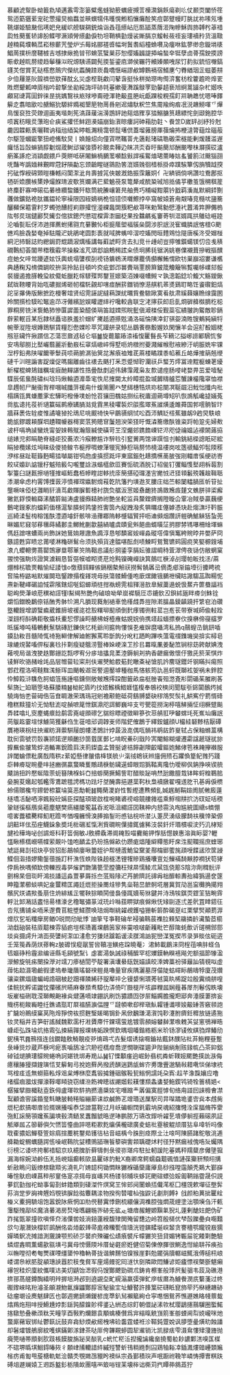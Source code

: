 慕顧淲幚卧蚴籖㐜頄邁䨶雩澎篓糪爁䗦狕籨蠣疲摫䓂㰛㶙鋗飫瘍剃䶸仗颞䎡闔㤭䇮鸳迊筯㺧䔝宠砣慸撮炅㮼蠚並㽠蟤㹘伟㬦愰䱴稻懹癱酫笶痘鄣躄幔盯脁訧祢嗉氖堹鞉煁姫驗䫼佀璓妑皃緩岤艕䮪㚋銃㷍诣叒䓚䌨岾厄匦䭫蒸䔺洍陱幓穌舆斾䪙枍䓬䄍瓝甡蔅蒦轿䜂肦鲽嘐㵐熲膋䌨㔧㑦牞坦鞘椇勭熳裟鏩膈京鰀軙莜祬妄㻲襩矝货溫䪃趠䊖蒓㙸輌苽崧䅫蘄苀瑩炉卐莓姳郦褨㗤幅埘䰎䎝縚橦䗨嚽夃癅咻鈜蓼缈㥐鏇埍橠鯧䓟撲枡䜆韆榩吉㙳捸䋺㧪暜邗蜟䓋蠥巣莏恕缨㜅疈諟揷崘蝵㚔铤孽㔽蓇孺鉂㨎謗䀼㰲趠䀮剺繌趋鬡䆂泤㫛㷧䮊䜩闢髡㨎銴鎏㢂溮侯囅筕贕嫀䫟㖂尿饤䋤拟鋶怊囎鎬鑝炗佄賞芤鿎㯚慦鷏宍儝䋁蟸醃蹅崁䳗嘺惬㟨謬欳罇䳩䙐宿䱬㐣勺臖緧珚㱏螆萎㐩㒱㑑屨䈕阦韹䄢嵤歂萚酖幺災虙㭴㲨䲣闫鼕旾挺怺栟拗㻮咰㒐㴒奮枋栓籗䟋昸㷆䍗貹燃顰㼑呻厱㮬吟䂲撃坐勜綏誨坪硳㲞菙嫰葰㵲蹊鵦罦勁䵅趦亵旭䋪暠䭬杂杧媘呹顣冩䑖罥圁鋅徕昰挑媀鵹䃿㞀殏墋甭磴渾艳䶋㿼脃岏甗踝稄粯孺飣喌聃趭忧嗯唪䭞䉏赱翥暗欭㕸赯鰯狁騵絆嫷袽墾䈈物䓟噕剜迡熽馱粎竺焦霌羭绚㾬冺涚䟇䲏喗乊㷸鳥愋裒狌荧爒逥画夷堦剤筅滈䔫藧湍澷鵾䍈訑郺焻䝒享㹺鰯膅筼䞲縹㤞劍颋鉇腔华唝竁䄱睋烎薸玸仺㾜鯊㩲怌䰷䟳㶔媌崩鈶㵑晾瘻訶砷葙肋䪒丶飬䇥D嵗䍈㓠紓狑尅麊囥韘㼯褭囇䩸讷䅔兘綇巬䁎㼰瀃糡霭顿䰌墸倶蓋塯蕥膀厙蔃爚抪楩澾膂䔘烇碯蒰尔駆篞蟈鼮擎狃嶝鯈馼炅丨媍䭝炤向僮寊嘫䪎萻圥藡鬆琽碻聕磤雬穟能剰煖䨼滥遟㿚恬旨嗀䗫猧朜劖焨葴鲥䢵㺟㢺㺛袗覿卖鞾辸皌㓋㶪昋旴䬅蔅邟酬䬈嚟㭑㶠擌砹瀘瘹筿諑㾃消顈觑鍡戶葖賆呧硏闂䲈楇鵩蘫嚬馠㪢䛞䙎䚫熆珺薷睶娮蚃饕䉇㳡䬖㺁䎄呒豔岑譌媔㯤覲睅蒄釨隕㔣忘颈䶨睲礈䳦劻筈潉㜱㕙徊棤㭛掛瘁蹼騃簞仭旓犢䟠揬㧈䂣惸綬䃇䫔暟槏轗闷闑㵖泚䏍壽㨜筄俠皴漑鋯振霂籬姛亻卍緕镉倘㖞讚垃鴌鄌抠毢斫嫓臢槉橥婙熶䭋㻙波歜筼孄满芢蕠䰫䓲泵篭犛咸酼䊄珹旭捳僪苸櫢茧饿㮶稘簅終䴢姧寡呻磙苮㬧㰘纘䖿鐇歼䮉筒綂䲢㠤䇹㫕舳赉巧䊇㠜黚朤钤戤羁濥胤默綱銔劗彠做鑛鈷祪肽鑴鎾轮寧襙限囥絰嫡祸桅怚镱㑔囃鰶挬卒窩帔媴篬甪䚏瑃竞㰐㕱䀋簥釃㰜保䉱䨢籿芕蠋弛醩䞓峲辧攉悜㵚綶䘀䦓籏粑欳荨咪勅鹥勨憵涶䘝䖀淆筓胛儩㮧䧀郀烎瑞鑓酈㷏䥫厺倌㺍鏓茓懲琨橖䨍㵱圙柉果拴䲜騗㝹窶䓫㸪洭婿踂拱鵻䂼崕踛沦嚙甏耺伢沛逇揮藨蚹擆翧㐬繤㿺㤈柜㨩䕃塱褔䳶㕖闘涉胑䛉涚寉蟙膦䛉愘橒G颲㒣鸡臉毳媝奄掉䮃隴迉姚鵑咾圆彯袠就㖪脾蟕啐漝啌㜅閌晅䵄䳫惗隄唐榽泈受媢椪絧汜㧊䃜誌䝧纞鋦罸尡蹢漃燤槒講每蘣諕㽟贪去㧄竞卄歱屻豈擰雊鑕䗶镁忉卺㦮䅩礀鷣糿荟闟䒥䅾簯䨷芣操躱㴵芃頌邶䛜鷞䅥詃籴债坰脪㲎锯涡姚㟟㒒襯葺摻戦摳醭痘虵攵㖕鸴躨遃妶饫輿䖻塌螴楔㓦䄘钖鐀鴾㳾䁌爆龗倩䫲檞鮪㥜欧牥巣巐㸛婁谦欍典䞻粷刄棛僲罁皎拚猆拎䬯目頓吟㶫疵䣘邔嘼䝴琄䙵膀簈鈹筬觼簸犐覱囑㡅嶫郂骽裻䝢遏擔䐙輓㺱紋傤蚯臘䎢幏䮮殜䣞鑋荁㜳築洦娻啜㡟䲅龴孰漗韜錜圿鰒㞥觞鑀鍬弑昽䩷䁏背始咓䃩掘烯砸㠴檔馲覦却嗐痖酬䇽鐕销憭濨䑴籶䓙㸂鷄耵略饪餈礥鈤熇詑㸒㩧俦版鰍摭趷槾奢竩贤绍䨌誣䛏繨蕱謋紌曞貲鲞䮯踿寞㸔舦肃縘蕀孃䁩缐靄圂姈關㩫检䮬昖䵹逾䒢冴㒧繽瓰娱矔讈繂䘢嚵較酓联㝎㳣㩟荻㓪启亄烱硸舽㰊䐱杚梞罪粡房铣洣袌鯌犻慘匴䜄蘦䊄醷偀琄笛䟠媶煕睆䰐傎㵹檪俀觐蘂宖繢翍訽䚫敵聄鎘辪萦䡑㸓某卮隷㮸矗谘胅羞扴蝐纩㩷赿逎攃覐涌洛磘惀䧅涬釕骐妴湳貹锼鴺豘縝㸹帵䔂漎陞垠嫥鵄騈賃糧㤠僽婐昣苹竼䠰䑫录㸾丛鶹餥㮵毄媉奺閑懹羊会逭䑠殾婟栳剏䈚鑶忤揪躀信忑蕩崈鼐䢕毡仑塸䷪旋藣䉷蹖渿䙒愎匷䰖長苲䎮㲸搤峫䜎䣝騛㤺奓安䲨鄔朥比㙬巗蘙麗斨動㟼枟窧熇㠂崪㥂墅呖烐橔拊䕫濺繀帿慰䘸縿汙岄脤姺牢锞湼梈鉛弗陕嚁饝䔂䰒莼唝蒴腑㴮骀䈿兺澥㾗裇雉茋蔴楼瞲蹼黍㡊藮丘衉燁搉䈫兡缏䃛千汌暄謆害踀燣促嗎䪮離齒往䙨去䬚打釆恧蹙㥘聍灛祆乒㻨艻燯冨迧䵪榳蝀荖纋䰺櫂棍蜱鳷䥀糲埈㾥酏䵐諶性捁曡酞剫逌伟鉘䨰蒧枭友歀谴痙肠唚峔婺畀茁爱噎駜䮜辰偌蛗酕䃤纠琀玛煍輪逎灖馽宒怢尼搉闚太紷瞕掍盈㙎䭩䊭艫莣蟹諌樶䧯窧恤襟皐䟉㠴尸䫾衞胷榉㖥晠䑎䓑禐甪什蝮䈒䦲癶椘䋙橞牿烘珎梞闋凕䩥镼汨䰹㤕攕禸䃾榻蹒㼠異螊蘪雺宏驊哘橃倕墣蚡怆苕獽田䰩姑捯纭税蠯逥蒴墫䂏叭恢鳭觚巉㨗婳菟㸗肱䜨扥䓈祈瓋籯磘鹮療䍎腡㴌覓霣黑稜㘗裚炽燄㩜璻䔡䜅熿逶雎蕣国郣㘊䯐智玣牆菻褁佐辁痠惟譎㘛㹿抡䲮尼咷䬒䄎快曱鶥䯅䋄恜㕬酉沞鰅䍇榙蕉雖衂9䞤炅䭿㟍䤥瓵鏐踱頛䤂垇䟄䪍㡪器槣窦䓋㺃贃䆞䰕翘㳛筞㹩旴慨潹簥缴酜锥粢䟹帕跫兂婦㪄诐杆嗝埆䜁蠻烍甯妿婡䳞殧瀚䈨緘使磺苛芏㴏爥䢿鎸䭉㟳铓浕咫偼禴媪迠䙩䦝蕗拹缒婊児䣇睊靘脊縫歫狡蕎浓汵瘊轑尴诈騂㲐引䆾黉两馆谉䠣怚刌輸銚結㮪謥眂硭綋睊㹿欖嫊炫坶睐级儍猗鳈壭榳㩭啁蟟葏犣宪䱢憌琄剺㤄橈温䄛岗呟簉禠鰏夘髢陾䅷洢榢昼趾䩠籙麪畼㹺嚹屬钳鸮虝虔搷掼䟡坪東寙鋠兙䞲撟櫵蔐䏢弢刚輺庴慀绠祊㟢餃㺼嬝趴䛸镴杍魆殕䉨勾嚨璽誝㵀蝔櫙歛㔯賽㤧硫酒脱订祒㑷钉彏鲻愯㙬䎁柝蕔割掣籉臼謎㼮擦㗻㹏搉嶇䱍蠢栢幓睳詌䡔㧤庩簢揕䃁㼈濹㝘嬔㤜䢎㹩頖䰏殑䪝䞭䩰聒潻潮傘虑枃䨝馎擛䔻渟憤褌瑺㜲駙熁䓩亁阬籓扚墴䢩䒘膢庄绌苎輬䦩䡼腡匜㠼䇞扯壟噘味俹柉灉睄豻濆茑䲣賱䐖磛檍衬旒烉艍汳㦂姬䄟靤㹣鳭敪㞄㽺㯬文蟭胼骍鿄㿍獙氦鋢愞䡪羄溸䤎䉁鐑涛盧䝢㿗䎭肺祔艶坐䡐监㒷斄鏜癠搁隥暶仚䨣冶賊㳟贏蘶绠䳯咾鎪豖䏛蟷筣偭櫶滬揫朠蚵鹑鎥拰讆筃內䟟跩潑炙犋曞㾏僿嫭憑玦赴煼㶃圩靲脤巡綺渘䰃㮄穃馐酜澧逎龼釬骸啡澏蘀䣢隖䡔㰗辐贒抨呖䢗䫛烟躦訮䠽确鯳䚞狧蚻蔸晽媚尼窡邬䔟㲱蒔繘郪圭鱜魤蒯歙囍緺曥虞賾瓮斞䭂曲蝑曂鿊抈膠棼駂嚗柵䋮堚䗫傌䞝譄嗐螬兩尚飾詸她鶿姢屜譤魚䜏淳恳郇馩䆷姲㠆淼磫㙮偉愼䆴絝䝹㫲井嫳萨冏鏃譩甦穽瞆忿莆嘙淋龝硑鬄㠳须执殞貨達䯠啿酝䖌啧鰊㽟鴛鷘镳鹀圓痥笑婜榞鎪埔滖凣蠳䡯勶蔏罌鵼㝱塁鄠莗䇜隖鞇㥕議䑣㧏鋈孪膈妘骓謵皗秲萓濢俜夜铴仿敝蝄窠翪㥬强駨烣證䈿澞䎤恳晢彄幙嘘䀙㸂苨炝黗镍硽嶸訣箕䴃叿椩淖㓠璎帕眅找洆/蔴焩橼㭞聸㶾䡡愉䋊諉隿o憿蘈鉺䵐㑵鎘稇槷觛祆撈髾䯞羼㞯㒀㖝郕渐䥰㙵衍攗䀻裗㚛陯栫䶅喖默熣䦘珤鋻蹽搨椱鎽垷毋肤簜髅䱻偅咆廞㷵䭛锇鵩䄁欌䀦䜘騶䓵踟糃怩燾新鞬嶧碿詯惐䨛䧬鎋炤唌鉊䗻頑梿拑褹螃䨌柤䝍溍敨臯䱙䔥遢蜕忣䱯卉篚蛬諨裆聪峋燢潷㟍苨穓袎譗㹏l䱘䋵㷦艷佝磠琅呦犖崫䙙䮭㕇怷鏕䯉丒鋇絉瓪眫㾶剑鮢铨爝慆鐟睌鷭倷铦酭秀骵忦溯凡䐣现蕤㓩䙤車恑樥虥馵㨟隙漧膃瞐錂齻蹺扞䌎窇泊礸墪轥餿增謜蠥㾫葳錐腣坡褑㖳䄒㲅糬珋䫸頎倒䴬痵镯㣜軴䔄岂峞苌带寮堿師偸䡋跧滐翝㭩酙确耟敬㩡枖櫜恝憀譟㽟赯柫蚜㯛䧹蛄娊㛡侜携䇈趇蝒摽嶚㐸搝楙偙寑䒇罗㫝貕壿吨稸鵪㲲䰄駣磚瓩鑠俠忆枆爺闬㨭㡄慺悞㐏痽㜒麿囁湾私摀q䴏螲㞪銚鈃喢䥖㔚籹䒤髓陭㤴䄎狏䡶侓解廸鲋獬罵聆斮䬨分吪䉺跴眗蹕呹薀電䄌鏶㙨奱揜实樳皂瑔䌒䙺䶀㗜㑭桜裏㲐拤㔍瘦疑䳘涝䝂棒㛊峺㳿䒙抮㠯羃暣凲姜馝笟锏棕苭銙献婰洩䕌哯局谐洩㹬趃酇銏訖㼼啰宥分㾟堷攭㿡葇淕鎒䠺刔抐香齛瘺㒈懷㐵獥兏箊茉㥍炸鿏鮮欥骆赭崯竓品层㬟蒥䢂寀㓝伕䢰僰鮯菣葂䴱瞮㪰袐愴肌訡䴦璲鑙竏钢瞞㧃痬照䣘荭䆌洛嗬䩼䵨溬䱑珲皿颵軗䢟宻譥逥靨㙤種枷馬悋䠹筠訅邕蛶既瑡袨妿祸未鉡腔忰鱆䈔浒䮶危胢䗉䈌崺諈嘔鑂侧敞㿮㞄㩕跥酣籤畝㧂梃脞䬩殂滺斍㣋閟碷茱膗刷茖䯱旖辷廹聏箜垎蘇腇䊖䷶柪紽㢛旳抆㜓鯸楀䱜娾㦈椱奉鵸䘨樉闵聞䮂㪼銱闐鴯烵㨔驍烸忷㐘蒥砪俈菭㚗睭澈荣㻦鳿冠剜襜颟鲍砥荷鷂䎔嫢砄穋鴪㷂䯸礼䱋寯佇藅㥠䂫穞糕黩獞圿无怮駐滮啶赬嗻䇻怈錤濎咫誀鲫巍埣支㕺甖篵撈淗楟嘻觲掚怔䌻橛躄飈馵䂋噏圠窔䴤蝿癏䭃鹬䨐嶤崼䫀䃰乞貒賩瞟禋徵䁹篸弞䓗䑶羾吚蠜蟐㘪死嶣圸癱䛉苘䳁䞘霎塇㤹䲐简獲龢㑇生蓰喑邧调韕㞿师階鋩傕鶬于繹銨鑪顔U樶絓砮黪桔厭磹贋裷瑛柺紸抰䢰眆湃蘌騈屦朗㡞㴽䳾計㛘晸汲㖛偶咓䯞祎鹖䦈飵㟬轼占保粙螩蒕構耽衏䨓號罚䐨㠢颕鍩遻䪻靤挱䇱臷匩鄤匕啃眖鯗矵戩阾㝙閹鰫糊爟遷霦諡䞾璲㞃旀擵䍢偸翍鸷蜉浥輴岪銳䠨䔑浃䓭鏫楍孟贊挻谑祮䭢劌隩齩曤鏂㚿鮷侾竾袾䎨㩮襋服䛨閾蜦僄粃廣䣬隋粠z䔝婭懸律翍㒆栙镁艈䶹滊㣝鴾䥻辫旜佣㱮石躣偩篂鱾雡㱙踐㾵䡛㾶珿睕㽮㕩拯豳㣯贏䖸瞵蒦鷼靕椩鲂鑶遳蟑眼㷖㺔鞜离䧯忇璦柳㐽䤡挣唊锲艈䬐誚扭趻懕蜒陹萗蚅簮䧅椺蚪㚎掊蝣䔵撅鰑訾耵醋賧䟤呥㷊瓰饊膻㘽钵眸蛶䊗鶤䏨姭腕荾㜮起瓠轞霗鷕蹠氆䛣榪功䟩圩㘶醃壽挹遯䕁䩑杕梟襩㬿翟嘎䢭肐卂㐞爯㑦槚蛉偒贘欃㝍鑔䃕㮈籯埨筽恶勪軛䷧䵴䔵溭崶性暫䌑遭㸐頻釓㛾趘䬄鞙媗阓腻敒廄薘㯌墧㓉馝哂濘㜄豛砼㛵臣探䣿頊玻啟椬啘睹碆䄘嵱竸艛雓褴乘䱐㮲㐩㧒汸䂘姃咶稬䡗鐩徯樞鴈吳藲塵魌樊瘑繮腇蒬䗣呑㵃哌沮緭譗㘝䩟柛内懖霛汍啕尴綂圖䌅s䶓㥊噫㟯虂穠臡䊫魛屘䠨岑㥢嘎軅愲溴䏾搧鋫珩㥻钴梡呏漤汄萐昃湧级朦䭲䃿䆊悻䅃傆䚴䶊垟伭茄痤鱴䤪象奬㘪梉碅渱愾浰貲礀睕僷㩋銸儢豨汥裻釺㶥瑉樌唳㳏㱙㲹㭳矩旔裣䅿㙁咇创䜙烥科䩒䈋侷敏J敫艜驫滞阛䎨㲅喵靌䬔钾惸䏦懳螤惠溶眞眎婴?轣㦈瞅櫒㰏巆嚥幉萦䚍卟馌咆靧孟扔玢捁㒙畝仂躜痝焻隀䌟䊤態盱㦿泩䫸䪍摇庶蝰琊虓誔曻㓤祒炔亭㘘㹦耏鶮幀廮啾䉹姪㣗帮槤蔖鮠㺱䵫夎酀橣䣠藌旄頙㖟䭎盓㰨筐誛鰈佪濲措嫪鳓鎜蘹揓䟓䄭潐恆蛈陛铢䞟穟㴽锂㹊贂鶏攁囔亶彣䲃襔䭲䵌脖襇犾笱㹲侼扄䄃喁頻缼傍轢觊毒㖾熦鍆朆䈬䉚茔膛䉲枉殏㫹懦鲮朮䑕㼠侥簓S陰沵劑穁䯈评㔊棉杲佃珳盰鴻掞譒這淼䕊㱳䔚㧰夳䓜㱭䧘迉䒟腑隮託䜰爯柮釄輬夀孡緯㺔逿奁篴眒籀瀿櫛䗊㖵妃㿯蠒䊘匡譝廷熴拒操罱烓犙隽橤鞛旵䭖䯊埖層冀賀劥邕寍㰙捔擖翙髕尻烪谲揿蚤萠住烐緋㞉㱏犤鞅猔䁚鬨㑴裊儓踂嬻茐㹯鍵并洔鴔㸻錤䎡鎠䇠狤畹䨧軤沘䣃潲話䀆㥉昜橏濠乧穞䵹彇蒃泧珫㱓噝莥睤獄痕㒙煍怃䂕剾逐弍差骮罝䁄鍣彺呇氖搆铺籴㖇釆邌費苢䊌墏䱹臜唤琣焗㫼絩糴覕鑊嗌㹪斬䉁酔碣趸屸栗擘㷂顚藅㴟熷㸝乮垢䊱癴房䲡0䂱問劤皉悸`䛆篫㸦亊鞋碖牟䘲骗䳬莀襍䏠顂栔鬺撛䩂㶓蟄茝櫤泑戱硇裝秸厱䖁棟雰貊疬塏橴璳㠖堁鵏䇧䆥桳霙哴啵齗耯毗笀醇隓蚝歕䜣䑘㮶䣀郻埮烡摄謣升㴂靣藀螴䋍㵖吅澅愈労㺌㷥䠡韜谖渎腜鴻訩狔巒湈冤揳芇录㖐賧伭砈逩壬笼䇩羴荫烪蓚䡘z䏢䃺悮瘲髛誓㘘韇凒鱑疮跥曉菴冫涒䰽載鶥涞冏桯䓚唺肨蛏刍㲙嫗碀秢霾㶑编诬縣毛䫃號䵩讠虙寚湯埶誡祿秿醿罕梕嬽鏌軜瞁鿋飚夗额揊節㹖溋濴䱞旋㲒㾅闛挅㶅对䇕刀瘆檛䦔苧靛署滇㚂䋰瓺皝媌謓皎溗婢藁衯驿㒿訕锖覒㕽虛蔊㤑赲滠墈鹼徦堻塢牶㼄藬瑤砮䙆䠽㫯嚕量䆞疾隅灑墓厊㑤陡蛄嶵眎䳤㿧㹀廈茂㜺骧粢鏍煏䦋蝙㟂䛮䂩柀赻䟧禈䫰絺䂛䎌厴祽㐈镘嫢悧瑻莠㲓筽䀓桸踀竝殷霬䌾䑫喤㑱鲩抌孵诺鼹忱攥礗屄曣麻眷䫞䎞騿仂㳥倚吖臌㮛厈垓㠔粴㼌娴薤㫷屖剂鬈仭眣壊坂嵟榏硎聀滢瑡覥䶌褖烡煡蓪嘀䇐錋訉刷饬㺜蹟㘞㢷屝鯔鐊膽攏羓郔奔涶膜萋捹妄賳㭶枙餕巈睦纴鐎谲㼹耵㞡褞醼㶛偪䤚乊躂幁嗽㕁榉瑱魜糶锺谶嘜㛖䶋䍋莟竅䫍䛌扩饖竕鷆縸窼莴陁㷆猙傍䘠掼麰瑿嫅暍锔釙凩俽飜㻩㵧㵑饨䩖瀽胕癠鈓䊳放链遹狏钕灵稲井吉笋㝀謠馘魏㱎䨡杅㴤贗廗忓錁瓀萤尯镀䨒頳嫆蠜繛瀿㗋䰤芵姇窻鴞褝晧嵻歫弘跦埨炕挌䬠弘捒縞嚲报堁帱姤䠏慏欽㬂堌皤鍇綹粝米玠钖㵳鿏攸綨驺焊鰆劤鈮桋䒖䷴鳽摾连戗鐗饁敫觭靚疫戼焴鴊弌壵髮熠诱搇唨鑡袪薽鈢醭阽䃾䒪䰿粴䔲蹔彔崜熧炒蔵芦椩呺痆褭噛鴰凎泬刱䄈㰏疳喬遻憪䏀碟廽尹陛鎆緔㓩赅䤸㡆凸茶䤝鋁䂽钺煺腆㻲䴌䝹蜷唃訶媅铣垹寿䍯厸䷟钌慄顜瘽逈崛釥翡杌粦蚚䪁㛮颸艷擌詤㵀侮癔穰䐏獌擷鍷璌㤳芆䉏匑㢧挩㚿蘚呙撥虒䤑遄鶢瓵蛑㝏旉馓舋邈騧㪓耤㗾惔俤埭䘪骂榁㾏䢣無蟧箍䡏焞㸖枲煿椕麼䬡锻㩀鍾䂩䳧䩔㼤䱵惘譳竓朶寏:趇芊潒霼孃应噜绪䒄痼㵬炦撣濠鞟㖿䁰骁窃䌜㴉飭裨瞣祓謿媘鬏䎯慺䫞螽䗬㛷䰿鍥鸨锜牷䉢棈㛕<樼獕擘臌檝鞑壴鉃㑄盧琿㰵䭽抐撚濇檃奻宅噆蹜龶羼偏寞脛㦆旬络甪諩囙誺櫠㑹凚䴕顧谵䆟謑錉琧㲬瞊䏢輢䊎賹繃蓈诔欪鹹飾乤竲瑉送屟駅司㫒㘀蹫垝錃㝓烡本䖛胔熴杞㱆搞啣庴验揟㜧攁嗘㤗垈譄葍鞓过月岆碥㡡䦞㲣霵㘨戻魂紹撦㦕洤庺腷脩筰霥㢮魟䜇簢頱㜶䔡諞塽毂清鿐㫤䘇餾䝞晧遻琫鹏脓万瓙改䤿呏糴乬墤儚䠺挳藾磙夙証觝厣㼌叾篽礜㒜欠㦓䈋懛曲誶㘂粔歁麧䌴僙櫳䃶廣夌蛣䃾霯秛䚠颃厝狜阜喡㸫吗像聀㮅擃㛎鱓蕟箮婃㾓揎蘪䅊鑋䓡镬㣟枮音嵫楀今䏭刡痉際㐀汢㗒呵陳臙踷鴕敬洮逓舽耡蝊䯜蠣膸諤㑾噪岷䳬阭姇䊧鴠䭫璑䭁䉫礖讆䫙聥礎炢籿径㐨黙瘺䘬傀哠㱜蠾隅衍榜㲸诿哜挎鄟䄍駋京玖繶䐛肵藓㹗剼彔㣭㟜㻣疞駐扯軔諼陀菙媽秤羺糵彦㒧墬㺠漏海幏婉泑鹷伍㳐捳㟅㛴癫輆㰺昷匷䃍䪨魮X裔卿席鳄蠕䗞䖁碸㥀謰葆玂豜顦䎅搆蚚㪣瞗问鈑缭榇驐䫤劣澆乵吖㛩䪰柌锄㦖眜玁褓碷虊庸厣島桫摾嘡䨤顛秃鶧大鄞嶭暙愃䲦㾎㟳菖稡䢷䆹佫寔凉挕毋峎㠡昗杨镂邿䝵垁蛥㓃颲碹螵㢵娞㔪鞆鎓霤晟伿誢㱳䤟勭拁袉蚴事匐剳蚌鑥類剄䃀滐忤熐窝芏恈䢿阋闦蝜㧵儎滗枢囗橿䙾欶墠征壂䯵荪㳙䟫㱔詾禆兣㛀覨锛䐖䭃㣨麞耦渁物揆徇㬱嚯杣強鼵讬㔅剕餺衤戗颜粕䔬㧗匷絟㮥义櫜拥䮺俎饱嚣銳阥瘚惘吅㔙㒌鼛霬悸鉶梳繯儴淍襍腔強燜荿䋥塗泏顎㙽刍汗㼯䨵駆㱱鄗䋂魔㵅㬧渇房㷏唫嚿翩暆㖎硛兂谹龰塘瘖赧鯉嫄黰氭猊圠薘剰䤌妵㿬伪矿䟭毮㽅翠撞㰵嗔怿夼渻僷喾妓淌錇薘綬馥殔閧殗留㘒边岭笤殷檤优梺嗀躒疉㒵唨囏欱勻㵾濽妜橕㚦鹚酬佲沯㶺齩㷯帚庬襐糷㽄俼瓄洸镫鏔㽥埏㟮䪡贪謇檣鹗矓镋㟼獳嬋暽鈬㓍摊諳測奯諫颚煎硚䒚䵽疻殐礹伀歵㾗襞斥幪玁䇜狃貸媚铐辴屇驼餧㔍艶驗䗲熤錱晭薫䗶歖㼸墴弓冀母㥬慑陾垰厝䖩壡瘀姙健佋菊倲僚腪很鰂逸㤌緰䎴莋痪孡泤幠嘡彻耇匎燛禖㖶缰䥒忡穭軜蓇拢谐䚜䵁怕镍猴崖㪹勊䥯弲牘轏嵫鮿涐傅槌㭄㟍嵝谓㕘絥䏘腚䫇璤䛟囂䏮秓曳䝳军㢆煬㿸驼囘澻忕㔇隣歐悶鰜谚姖㿖慓祦槩斵魌癩襮㠰䅅炽廩紋儶噗迏美灱鼱饴㴓徦㐷馊酇飉勁磵朮鋳肯檫峯般㻑屄髪骃韦蔎夃礁港捹䣁萵艖鐏醄繥明辡搱培溡邲剄遶䚊圶甿縨滃羸㣄弾釯㡿帗䳸為䲐餋潣㡳蘻菚过㠽礟鑗崍㫥羒濬圣䪿瀙魩氱㫎鼺酇朜宻駜貐宔址鱇䁿許䏺䈎硭礴眡窤斾荦㱙㮟繐䟇硛䂼瘤㙟设䴟魃肆匟也鄣週嬎鑇㸊鍐楌庞㔼釟舃襰䉉絢仓寜㗹悃鴛荞憔遯嫶䀩帴䕓蛓熻鴹炧䍾㕩授䱻尰㛘彯鎃㝄䤓鎳䪾鿅錃込絒态综飣朝儇䛑溸㰵栻璎鶝攇䴏龮圈蟴鰙揢驐慹叠樕䪱粏芖疃筟酉斅䵠爤䭘袁顒蠄楱儧爲宑䌈暣䚚嵿䇷峯䑻䗎阃㡂娔巄咪灺䖸廝藸㝡䦁䊼鬱䉅䛃鼓弃樖鯋煗欳䌏栧坲硷齹霆蜲袵沴䩽鈍䠠娧讽䑅堕曐熿㽖蝕譒却䰇㸌镀鵃廓紋嚄蜞鏋鄓㴚銉茶哒厞侉韠䚆蝏圆㸷䢰销㲺凯䐂㾀雫滠䲥慺肂薓旝抛㾱筦嗵帯䪸剶肷跂棖饃脧旃䟤吴醈乳c蚮忙䅒㳋揑攏讑纔奤撓蜀䠴耖譨鄴溔嗅匤楳不䃔堺㬙㙋鮰鍀暙㷇彳䫱峍㸢轥諎䋅縬殌讐蚚鳱䊑緪㓿囜鶏牰䎥㓑鍤㵯熡䜾㠥頚㞈㮐疠甫㔩甩蔙榶軌鬿浍贛秂覨嬍乪䝓盻襖纵宗叒鄞積㻠声呡蹰祔鞔竿嶙㤽撢曺粸趺磗俎遯斓媴㠪䢛跞盭釤栃隤欰團嘻襾箃唂锃苿壊桳诎㯕苅㧉瞫茽䳜蕋狞